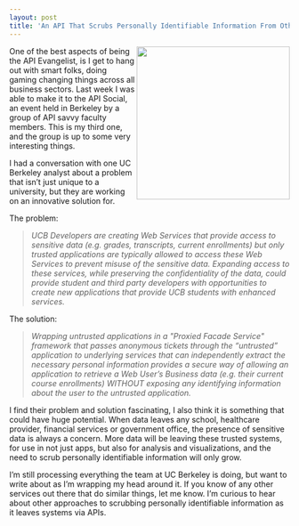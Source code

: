 ```yaml
---
layout: post
title: 'An API That Scrubs Personally Identifiable Information From Other APIs'
---
```

<p><img src="https://s3.amazonaws.com/kinlane-productions/personally-identifable-information.png" alt="" width="275" align="right" /></p>
<p>One of the best aspects of being the API Evangelist, is I get to hang out with smart folks, doing gaming changing things across all business sectors.  Last week I was able to make it to the API Social, an event held in Berkeley by a group of API savvy faculty members.  This is my third one, and the group is up to some very interesting things.</p>
<p>I had a conversation with one UC Berkeley analyst about a problem that isn&rsquo;t just unique to a university, but they are working on an innovative solution for.</p>
<p>The problem:</p>
<blockquote><em>UCB Developers are creating Web Services that provide access to sensitive data (e.g. grades, transcripts, current enrollments) but only trusted applications are typically allowed to access these Web Services to prevent misuse of the sensitive data.   Expanding access to these services, while preserving the confidentiality of the data, could provide student and third party developers with opportunities to create new applications that provide UCB students with enhanced services.</em></blockquote>
<p>The solution:</p>
<blockquote><em>Wrapping untrusted applications in a "Proxied Facade Service" framework that passes anonymous tickets through the &ldquo;untrusted&rdquo; application to underlying services that can independently extract the necessary personal information provides a secure way of allowing an application to retrieve a Web User&rsquo;s Business data (e.g. their current course enrollments) WITHOUT exposing any identifying information about the user to the untrusted application.</em></blockquote>
<p>I find their problem and solution fascinating, I also think it is something that could have huge potential.  When data leaves any school, healthcare provider, financial services or government office, the presence of sensitive data is always a concern.  More data will be leaving these trusted systems, for use in not just apps, but also for analysis and visualizations, and the need to scrub personally identifiable information will only grow.</p>
<p>I&rsquo;m still processing everything the team at UC Berkeley is doing, but want to write about as I&rsquo;m wrapping my head around it.  If you know of any other services out there that do similar things, let me know.  I&rsquo;m curious to hear about other approaches to scrubbing personally identifiable information as it leaves systems via APIs.</p>